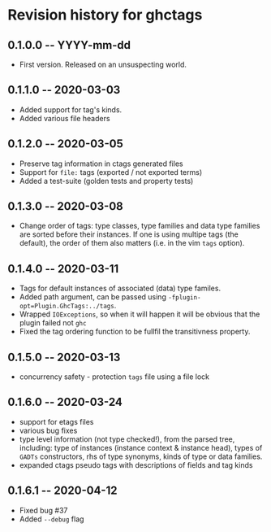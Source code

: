 # Revision history for ghctags

## 0.1.0.0 -- YYYY-mm-dd

* First version. Released on an unsuspecting world.

## 0.1.1.0 -- 2020-03-03

* Added support for tag's kinds.
* Added various file headers

## 0.1.2.0 -- 2020-03-05

* Preserve tag information in ctags generated files
* Support for `file:` tags (exported / not exported terms)
* Added a test-suite (golden tests and property tests)

## 0.1.3.0 -- 2020-03-08

* Change order of tags: type classes, type families and data type families are
  sorted before their instances.  If one is using multipe tags (the default),
  the order of them also matters (i.e. in the vim `tags` option).

## 0.1.4.0 -- 2020-03-11

* Tags for default instances of associated (data) type familes.
* Added path argument, can be passed using `-fplugin-opt=Plugin.GhcTags:../tags`.
* Wrapped `IOExceptions`, so when it will happen it will be obvious that the
  plugin failed not `ghc`
* Fixed the tag ordering function to be fullfil the transitivness property.

## 0.1.5.0 -- 2020-03-13

* concurrency safety - protection `tags` file using a file lock

## 0.1.6.0 -- 2020-03-24

* support for etags files
* various bug fixes
* type level information (not type checked!), from the parsed tree, including:
  type of instances (instance context & instance head), types of `GADTs`
  constructors, rhs of type synonyms, kinds of type or data families.
* expanded ctags pseudo tags with descriptions of fields and tag kinds

## 0.1.6.1 -- 2020-04-12

* Fixed bug #37
* Added `--debug` flag
